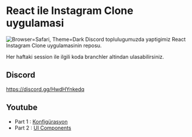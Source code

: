 # React ile Instagram Clone uygulamasi
![Browser=Safari, Theme=Dark](https://user-images.githubusercontent.com/22716658/122436095-36bd6c00-cfa1-11eb-9a48-0140a91dff3c.png)
Discord toplulugumuzda yaptigimiz React Instagram Clone uygulamasinin reposu.

Her haftaki session ile ilgili koda branchler altindan ulasabilirsiniz.

## Discord

https://discord.gg/HwdHYnkedq

## Youtube
- Part 1 : [Konfigürasyon](https://www.youtube.com/watch?v=_Lt0RwaT9t0)
- Part 2 : [UI Components](https://www.youtube.com/watch?v=9HCHYzmFkmg)

